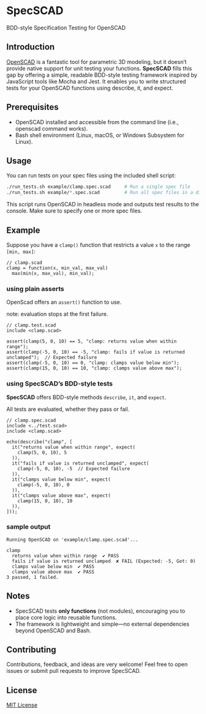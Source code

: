 # SpecSCAD

BDD-style Specification Testing for OpenSCAD

## Introduction

[OpenSCAD](https://openscad.org/) is a fantastic tool for parametric 3D modeling, but it doesn’t provide native support for unit testing your functions. **SpecSCAD** fills this gap by offering a simple, readable BDD-style testing framework inspired by JavaScript tools like Mocha and Jest. It enables you to write structured tests for your OpenSCAD functions using describe, it, and expect.

## Prerequisites

* OpenSCAD installed and accessible from the command line (i.e., openscad command works).
* Bash shell environment (Linux, macOS, or Windows Subsystem for Linux).

## Usage

You can run tests on your spec files using the included shell script:

```bash
./run_tests.sh example/clamp.spec.scad     # Run a single spec file
./run_tests.sh example/*.spec.scad         # Run all spec files in a directory
```

This script runs OpenSCAD in headless mode and outputs test results to the console.
Make sure to specify one or more spec files.

## Example

Suppose you have a `clamp()` function that restricts a value `x` to the range `[min, max]`:

```scad
// clamp.scad
clamp = function(x, min_val, max_val)
  max(min(x, max_val), min_val);
```

### using plain asserts

OpenScad offers an `assert()` function to use.

note: evaluation stops at the first failure.

```scad
// clamp.test.scad
include <clamp.scad>

assert(clamp(5, 0, 10) == 5, "clamp: returns value when within range");
assert(clamp(-5, 0, 10) == -5, "clamp: fails if value is returned unclamped");  // Expected failure
assert(clamp(-5, 0, 10) == 0, "clamp: clamps value below min");
assert(clamp(15, 0, 10) == 10, "clamp: clamps value above max");
```

### using SpecSCAD’s BDD-style tests

**SpecSCAD**  offers BDD-style methods `describe`, `it`, and `expect`.

All tests are evaluated, whether they pass or fail.

```scad
// clamp.spec.scad
include <../test.scad>
include <clamp.scad>

echo(describe("clamp", [
  it("returns value when within range", expect(
    clamp(5, 0, 10), 5
  )),
  it("fails if value is returned unclamped", expect(
    clamp(-5, 0, 10), -5  // Expected failure
  )),
  it("clamps value below min", expect(
    clamp(-5, 0, 10), 0
  )),
  it("clamps value above max", expect(
    clamp(15, 0, 10), 10
  )),
]));
```

### sample output

```
Running OpenSCAD on 'example/clamp.spec.scad'...

clamp
  returns value when within range  ✔ PASS
  fails if value is returned unclamped  ✘ FAIL (Expected: -5, Got: 0)
  clamps value below min  ✔ PASS
  clamps value above max  ✔ PASS
3 passed, 1 failed.
```

## Notes

* SpecSCAD tests **only functions** (not modules), encouraging you to place core logic into reusable functions.
* The framework is lightweight and simple—no external dependencies beyond OpenSCAD and Bash.

## Contributing

Contributions, feedback, and ideas are very welcome! Feel free to open issues or submit pull requests to improve SpecSCAD.

## License

[MIT License](LICENSE)

